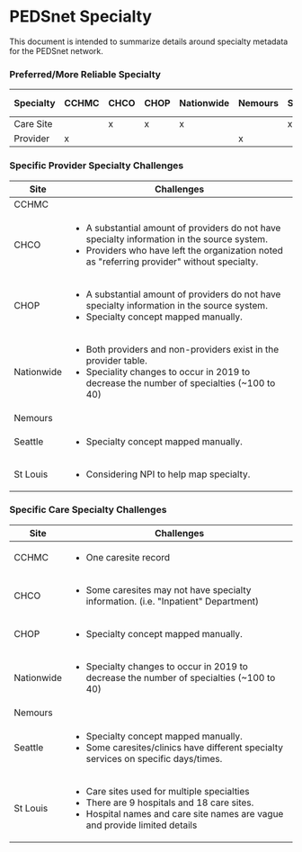 
# PEDSnet Specialty

This document is intended to summarize details around specialty metadata for the PEDSnet network.

### Preferred/More Reliable Specialty

Specialty| CCHMC|CHCO |CHOP|Nationwide|Nemours|Seattle|St Louis
---|---|---|---|---|---|---|---
Care Site||x|x|x||x||
Provider|x||||x||x|

### Specific Provider Specialty Challenges

Site| Challenges 
---|---
CCHMC|
CHCO|<ul><li>A substantial amount of providers do not have specialty information in the source system. </li><li>Providers who have left the organization noted as "referring provider" without specialty.</li></ul>
CHOP|<ul><li>A substantial amount of providers do not have specialty information in the source system. </li> <li> Specialty concept mapped manually. </li></ul>
Nationwide| <ul><li> Both providers and non-providers exist in the provider table.</li><li>Speciality changes to occur in 2019 to decrease the number of specialties (~100 to 40)</li></ul>
Nemours|
Seattle| <ul><li> Specialty concept mapped manually.</li></ul>
St Louis| <ul><li>Considering NPI to help map specialty.</li></ul>

### Specific Care Specialty Challenges

Site| Challenges 
---|---
CCHMC| <ul><li>One caresite record </li></ul>
CHCO| <ul><li>Some caresites may not have specialty information. (i.e. "Inpatient" Department)</li></ul>
CHOP| <ul><li> Specialty concept mapped manually. </li></ul>
Nationwide|<ul><li>Specialty changes to occur in 2019 to decrease the number of specialties (~100 to 40)</li></ul>
Nemours|
Seattle| <ul><li> Specialty concept mapped manually.</li><li>Some caresites/clinics have different specialty services on specific days/times. </li></ul>
St Louis| <ul><li>Care sites used for multiple specialties</li><li>There are 9 hospitals and 18 care sites.</li><li> Hospital names and care site names are vague and provide limited details</li></ul>
